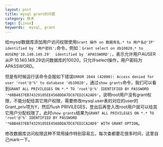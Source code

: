 ```yaml
---
layout: post
title: mysql grant的问题
category: 技术
tags: [Linux] 
keywords:  mysql, grant
---
```


给mysql数据库添加用户访问权限使用`Grant 操作 on 数据库名.* to 用户名@'IP'  identified by '用户密码';`命令，例如：`Grant select on db10020.* to AUSER@'10.140.149.29'  identified by 'APASSWORD';`，表示允许用户AUSER从IP 10.140.149.29访问数据库的10020，只允许select操作，用户密码为APASSWORD。

但是有时候运行该命令会报如下错误`ERROR 1044 (42000): Access denied for user 'root'@'%' to database 'db10020'`，通过`show grants`命令，我们可以看到`GRANT ALL PRIVILEGES ON *.* TO 'root'@'%' IDENTIFIED BY PASSWORD '*6BB4837EB74329105EE4568DDA7DC67ED2CA2AD9'`，说明root用户没有grant权限，不能分配给其它用户权限，需要修改mysql.user表的对应的user的Grant_priv项为Y，然后flush PRIVILEGES，登出后再登入改root用户就可以给其它用户分配权限了，此时`show grants`结果为`GRANT ALL PRIVILEGES ON *.* TO 'root'@'%' IDENTIFIED BY PASSWORD '*6BB4837EB74329105EE4568DDA7DC67ED2CA2AD9' WITH GRANT OPTION`。

修改数据库访问权限这种不常用操作特别容易忘，每次查都要花很多时间，这里自己mark一下。
